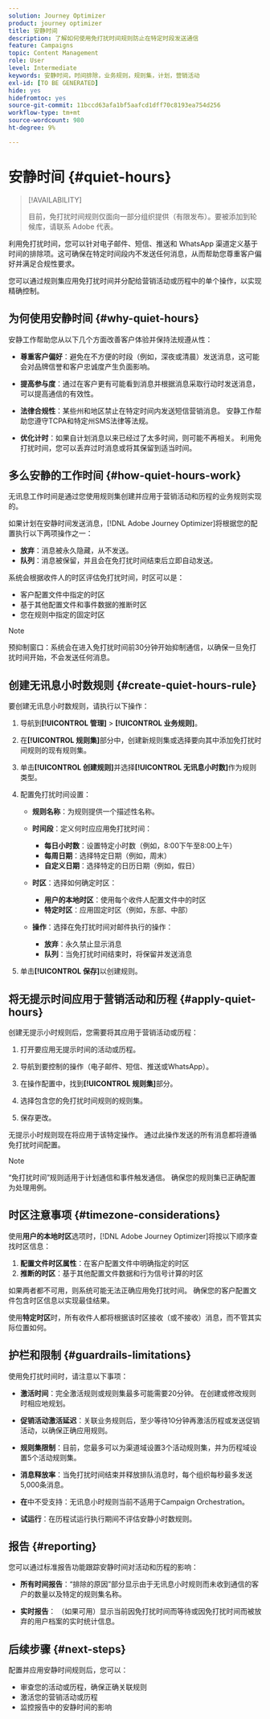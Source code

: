 ```yaml
---
solution: Journey Optimizer
product: journey optimizer
title: 安静时间
description: 了解如何使用免打扰时间规则防止在特定时段发送通信
feature: Campaigns
topic: Content Management
role: User
level: Intermediate
keywords: 安静时间，时间排除，业务规则，规则集，计划，营销活动
exl-id: [TO BE GENERATED]
hide: yes
hidefromtoc: yes
source-git-commit: 11bccd63afa1bf5aafcd1dff70c8193ea754d256
workflow-type: tm+mt
source-wordcount: 980
ht-degree: 9%

---
```


# 安静时间 {#quiet-hours}

>[!AVAILABILITY]
>
>目前，免打扰时间规则仅面向一部分组织提供（有限发布）。要被添加到轮候库，请联系 Adobe 代表。

利用免打扰时间，您可以针对电子邮件、短信、推送和 WhatsApp 渠道定义基于时间的排除项。这可确保在特定时间段内不发送任何消息，从而帮助您尊重客户偏好并满足合规性要求。

您可以通过规则集应用免打扰时间并分配给营销活动或历程中的单个操作，以实现精确控制。

## 为何使用安静时间 {#why-quiet-hours}

安静工作帮助您从以下几个方面改善客户体验并保持法规遵从性：

* **尊重客户偏好**：避免在不方便的时段（例如，深夜或清晨）发送消息，这可能会对品牌信誉和客户忠诚度产生负面影响。

* **提高参与度**：通过在客户更有可能看到消息并根据消息采取行动时发送消息，可以提高通信的有效性。

* **法律合规性**：某些州和地区禁止在特定时间内发送短信营销消息。 安静工作帮助您遵守TCPA和特定州SMS法律等法规。

* **优化计时**：如果自计划消息以来已经过了太多时间，则可能不再相关。 利用免打扰时间，您可以丢弃过时消息或将其保留到适当时间。

## 多么安静的工作时间 {#how-quiet-hours-work}

无讯息工作时间是通过您使用规则集创建并应用于营销活动和历程的业务规则实现的。

如果计划在安静时间发送消息，[!DNL Adobe Journey Optimizer]将根据您的配置执行以下两项操作之一：

* **放弃**：消息被永久隐藏，从不发送。
* **队列**：消息被保留，并且会在免打扰时间结束后立即自动发送。

系统会根据收件人的时区评估免打扰时间，时区可以是：

* 客户配置文件中指定的时区
* 基于其他配置文件和事件数据的推断时区
* 您在规则中指定的固定时区

>[!NOTE]
>
>预抑制窗口：系统会在进入免打扰时间前30分钟开始抑制通信，以确保一旦免打扰时间开始，不会发送任何消息。

## 创建无讯息小时数规则 {#create-quiet-hours-rule}

要创建无讯息小时数规则，请执行以下操作：

1. 导航到&#x200B;**[!UICONTROL 管理]** > **[!UICONTROL 业务规则]**。

1. 在&#x200B;**[!UICONTROL 规则集]**&#x200B;部分中，创建新规则集或选择要向其中添加免打扰时间规则的现有规则集。

1. 单击&#x200B;**[!UICONTROL 创建规则]**&#x200B;并选择&#x200B;**[!UICONTROL 无讯息小时数]**&#x200B;作为规则类型。

1. 配置免打扰时间设置：

   * **规则名称**：为规则提供一个描述性名称。

   * **时间段**：定义何时应应用免打扰时间：
      * **每日小时数**：设置特定小时数（例如，8:00下午至8:00上午）
      * **每周日期**：选择特定日期（例如，周末）
      * **自定义日期**：选择特定的日历日期（例如，假日）

   * **时区**：选择如何确定时区：
      * **用户的本地时区**：使用每个收件人配置文件中的时区
      * **特定时区**：应用固定时区（例如，东部、中部）

   * **操作**：选择在免打扰时间对邮件执行的操作：
      * **放弃**：永久禁止显示消息
      * **队列**：当免打扰时间结束时，将保留并发送消息

1. 单击&#x200B;**[!UICONTROL 保存]**&#x200B;以创建规则。

## 将无提示时间应用于营销活动和历程 {#apply-quiet-hours}

创建无提示小时规则后，您需要将其应用于营销活动或历程：

1. 打开要应用无提示时间的活动或历程。

1. 导航到要控制的操作（电子邮件、短信、推送或WhatsApp）。

1. 在操作配置中，找到&#x200B;**[!UICONTROL 规则集]**&#x200B;部分。

1. 选择包含您的免打扰时间规则的规则集。

1. 保存更改。

无提示小时规则现在将应用于该特定操作。 通过此操作发送的所有消息都将遵循免打扰时间配置。

>[!NOTE]
>
>“免打扰时间”规则适用于计划通信和事件触发通信。 确保您的规则集已正确配置为处理用例。

## 时区注意事项 {#timezone-considerations}

使用&#x200B;**用户的本地时区**&#x200B;选项时，[!DNL Adobe Journey Optimizer]将按以下顺序查找时区信息：

1. **配置文件时区属性**：在客户配置文件中明确指定的时区
2. **推断的时区**：基于其他配置文件数据和行为信号计算的时区

如果两者都不可用，则系统可能无法正确应用免打扰时间。 确保您的客户配置文件包含时区信息以实现最佳结果。

使用&#x200B;**特定时区**&#x200B;时，所有收件人都将根据该时区接收（或不接收）消息，而不管其实际位置如何。

## 护栏和限制 {#guardrails-limitations}

使用免打扰时间时，请注意以下事项：

* **激活时间**：完全激活规则或规则集最多可能需要20分钟。 在创建或修改规则时相应地规划。

* **促销活动激活延迟**：关联业务规则后，至少等待10分钟再激活历程或发送促销活动，以确保正确应用规则。

* **规则集限制**：目前，您最多可以为渠道域设置3个活动规则集，并为历程域设置5个活动规则集。

* **消息释放率**：当免打扰时间结束并释放排队消息时，每个组织每秒最多发送5,000条消息。

* **在**&#x200B;中不受支持：无讯息小时规则当前不适用于Campaign Orchestration。

* **试运行**：在历程试运行执行期间不评估安静小时数规则。

## 报告 {#reporting}

您可以通过标准报告功能跟踪安静时间对活动和历程的影响：

* **所有时间报告**：“排除的原因”部分显示由于无讯息小时规则而未收到通信的客户的数量以及特定的规则集名称。

* **实时报告**： （如果可用）显示当前因免打扰时间而等待或因免打扰时间而被放弃的用户档案的实时统计信息。

## 后续步骤 {#next-steps}

配置并应用安静时间规则后，您可以：

* 审查您的活动或历程，确保正确关联规则
* 激活您的营销活动或历程
* 监控报告中的安静时间的影响

